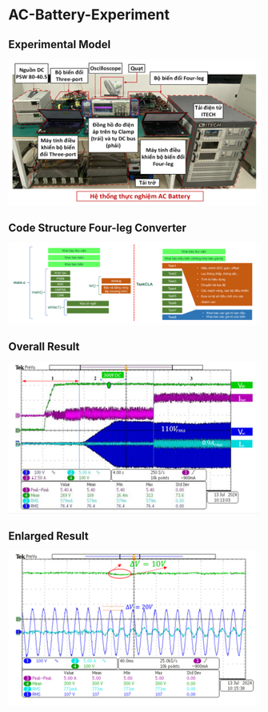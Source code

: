 # AC-Battery-Experiment

## Experimental Model
![Experimental Model](https://github.com/linhlttautomation/AC-Battery-Experiment/blob/main/Experimental%20Model.png)

## Code Structure Four-leg Converter
![Code Structure](https://github.com/linhlttautomation/AC-Battery-Experiment/blob/main/Code%20Structure.png)

## Overall Result
![Overall Result](https://github.com/linhlttautomation/AC-Battery-Experiment/blob/main/Overall%20Result.png)

## Enlarged Result
![Enlarged Result](https://github.com/linhlttautomation/AC-Battery-Experiment/blob/main/Enlarged%20Result.png)






